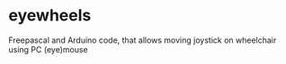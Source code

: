 # eyewheels
Freepascal and Arduino code, that allows moving joystick on wheelchair using PC (eye)mouse
